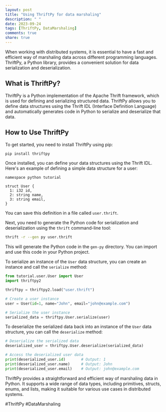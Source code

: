 ```yaml
---
layout: post
title: "Using ThriftPy for data marshaling"
description: " "
date: 2023-09-24
tags: [ThriftPy, DataMarshaling]
comments: true
share: true
---
```


When working with distributed systems, it is essential to have a fast and efficient way of marshaling data across different programming languages. ThriftPy, a Python library, provides a convenient solution for data serialization and deserialization.

## What is ThriftPy?

ThriftPy is a Python implementation of the Apache Thrift framework, which is used for defining and serializing structured data. ThriftPy allows you to define data structures using the Thrift IDL (Interface Definition Language) and automatically generates code in Python to serialize and deserialize that data.

## How to Use ThriftPy

To get started, you need to install ThriftPy using pip:

```bash
pip install thriftpy
```

Once installed, you can define your data structures using the Thrift IDL. Here's an example of defining a simple data structure for a user:

```thrift
namespace python tutorial

struct User {
  1: i32 id,
  2: string name,
  3: string email,
}
```

You can save this definition in a file called `user.thrift`.

Next, you need to generate the Python code for serialization and deserialization using the `thrift` command-line tool:

```bash
thrift -r --gen py user.thrift
```

This will generate the Python code in the `gen-py` directory. You can import and use this code in your Python project.

To serialize an instance of the `User` data structure, you can create an instance and call the `serialize` method:

```python
from tutorial.user.User import User
import thriftpy2

thriftpy = thriftpy2.load("user.thrift")

# Create a user instance
user = User(id=1, name="John", email="john@example.com")

# Serialize the user instance
serialized_data = thriftpy.User.serialize(user)
```

To deserialize the serialized data back into an instance of the `User` data structure, you can call the `deserialize` method:

```python
# Deserialize the serialized data
deserialized_user = thriftpy.User.deserialize(serialized_data)

# Access the deserialized user data
print(deserialized_user.id)       # Output: 1
print(deserialized_user.name)     # Output: John
print(deserialized_user.email)    # Output: john@example.com
```

ThriftPy provides a straightforward and efficient way of marshaling data in Python. It supports a wide range of data types, including primitives, structs, enums, and lists, making it suitable for various use cases in distributed systems.

#ThriftPy #DataMarshaling